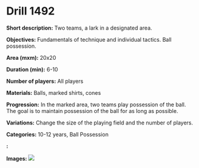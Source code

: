 # Drill 1492

**Short description:**
Two teams, a lark in a designated area.

**Objectives:**
Fundamentals of technique and individual tactics. Ball possession.

**Area (mxm):**
20x20

**Duration (min):**
6-10

**Number of players:**
All players

**Materials:**
Balls, marked shirts, cones

**Progression:**
In the marked area, two teams play possession of the ball. The goal is to maintain possession of the ball for as long as possible.

**Variations:**
Change the size of the playing field and the number of players.

**Categories:**
10-12 years, Ball Possession

**:**


**Images:**
![](https://www.coachingfutsal.com/\images\4d79d899-ef18-4f8a-ba16-a7f5b3903d9e_284.png)

